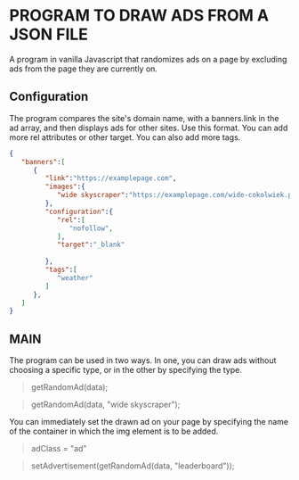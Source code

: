 # PROGRAM TO DRAW ADS FROM A JSON FILE

A program in vanilla Javascript that randomizes ads on a page by excluding ads from the page they are currently on. 

## Configuration

The program compares the site's domain name, with a banners.link in the ad array, and then displays ads for other sites. 
Use this format. You can add more rel attributes or other target. You can also add more tags. 

```json
{
   "banners":[
      {
         "link":"https://examplepage.com",
         "images":{
            "wide skyscraper":"https://examplepage.com/wide-cokolwiek.png",
         },
         "configuration":{
            "rel":[
               "nofollow",
            ],
            "target":"_blank"
            
         },
         "tags":[
            "weather"
         ]
      },
   ]
}
```

## MAIN

The program can be used in two ways. In one, you can draw ads without choosing a specific type, or in the other by specifying the type.

> getRandomAd(data);

> getRandomAd(data, "wide skyscraper");

You can immediately set the drawn ad on your page by specifying the name of the container in which the img element is to be added.

>  adClass = "ad"

>  setAdvertisement(getRandomAd(data, "leaderboard"));

